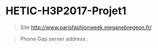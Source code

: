 HETIC-H3P2017-Projet1
=====================
>Site
http://www.parisfashionweek.meganebregeon.fr/

>Phone Gap
server address :
